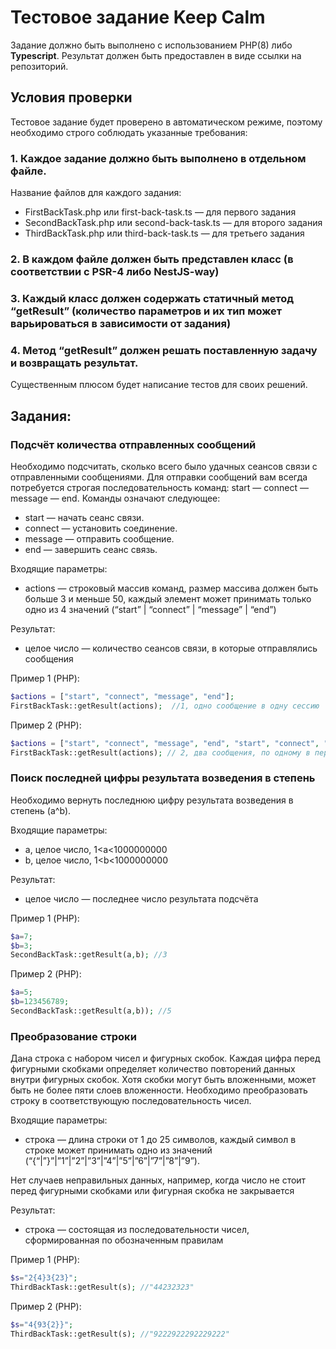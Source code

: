 # Тестовое задание Keep Calm 
 
Задание должно быть выполнено с использованием PHP(8) либо **Typescript**. 
Результат должен быть предоставлен в виде ссылки на репозиторий. 
 
## Условия проверки 
 
Тестовое задание будет проверено в автоматическом режиме, поэтому необходимо строго соблюдать указанные требования: 
 
### 1. Каждое задание должно быть выполнено в отдельном файле. 
 
Название файлов для каждого задания: 
- FirstBackTask.php или first-back-task.ts — для первого задания 
- SecondBackTask.php или second-back-task.ts — для второго задания 
- ThirdBackTask.php или third-back-task.ts — для третьего задания 
 
### 2. В каждом файле должен быть представлен класс (в соответствии с PSR-4 либо NestJS-way) 
 
### 3. Каждый класс должен содержать статичный метод “getResult” (количество параметров и их тип может варьироваться в зависимости от задания) 
 
### 4. Метод “getResult” должен решать поставленную задачу и возвращать результат. 
 
Существенным плюсом будет написание тестов для своих решений. 
 
## Задания: 
 
### Подсчёт количества отправленных сообщений 
 
Необходимо подсчитать, сколько всего было удачных сеансов связи с отправленными сообщениями. 
Для отправки сообщений вам всегда потребуется строгая последовательность команд: start — connect — message — end. 
Команды означают следующее: 
- start — начать сеанс связи. 
- connect — установить соединение. 
- message — отправить сообщение. 
- end — завершить сеанс связь. 
 
Входящие параметры: 
- actions — строковый массив команд, размер массива должен быть больше 3 и меньше 50, каждый элемент может принимать только одно из 4 значений (“start” | “connect” | “message” | “end”) 
 
Результат: 
- целое число — количество сеансов связи, в которые отправлялись сообщения 
 
Пример 1 (PHP):
```php
$actions = ["start", "connect", "message", "end"];
FirstBackTask::getResult(actions);  //1, одно сообщение в одну сессию
```
Пример 2 (PHP):
```php
$actions = ["start", "connect", "message", "end", "start", "connect", "message", "end", "start", "connect", "message"];
FirstBackTask::getResult(actions); // 2, два сообщения, по одному в первой и второй сессии, третья сессия не была завершена
```
### Поиск последней цифры результата возведения в степень 

Необходимо вернуть последнюю цифру результата возведения в степень (a^b). 
 
Входящие параметры:  
- a, целое число, 1<a<1000000000 
- b, целое число, 1<b<1000000000 
 
Результат: 
- целое число — последнее число результата подсчёта 
 
Пример 1 (PHP):
```php
$a=7;
$b=3;
SecondBackTask::getResult(a,b); //3
```
Пример 2 (PHP):
```php
$a=5;
$b=123456789;
SecondBackTask::getResult(a,b)); //5
```
### Преобразование строки 
 
Дана строка с набором чисел и фигурных скобок. Каждая цифра перед фигурными скобками определяет количество повторений данных внутри фигурных скобок. Хотя скобки могут быть вложенными, может быть не более пяти слоев вложенности. Необходимо преобразовать строку в соответствующую последовательность чисел. 
 
Входящие параметры:  
-  строка — длина строки от 1 до 25 символов, каждый символ в строке может принимать одно из значений (“{“|”}”|”1”|”2”|”3”|”4”|”5”|”6”|”7”|”8”|”9”). 
 
Нет случаев неправильных данных, например, когда число не стоит перед фигурными скобками или фигурная скобка не закрывается 
 
Результат: 
- строка — состоящая из последовательности чисел, сформированная по обозначенным правилам 
 
Пример 1 (PHP):
```php
$s="2{4}3{23}";
ThirdBackTask::getResult(s); //"44232323"
```

Пример 2 (PHP):
```php
$s="4{93{2}}";
ThirdBackTask::getResult(s); //"9222922292229222"
```